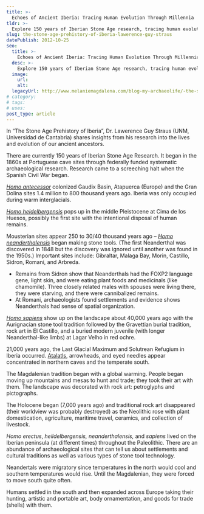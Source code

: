```yaml
---
title: >-
  Echoes of Ancient Iberia: Tracing Human Evolution Through Millennia
tldr: >-
  Explore 150 years of Iberian Stone Age research, tracing human evolution from Homo antecessor to Homo sapiens, and uncovering fascinating insights into ancient life and culture.
slug: the-stone-age-prehistory-of-iberia-lawerence-guy-straus
datePublish: 2012-10-25
seo:
  title: >-
    Echoes of Ancient Iberia: Tracing Human Evolution Through Millennia
  desc: >-
    Explore 150 years of Iberian Stone Age research, tracing human evolution from Homo antecessor to Homo sapiens, and uncovering fascinating insights into ancient life and culture.
  image:
    url:
    alt:
  legacyUrl: http://www.melaniemagdalena.com/blog-my-archaeolife/-the-stone-age-prehistory-of-iberia-by-dr-lawerence-guy-straus-unm-universidad-de-cantabria
# category:
# tags:
# uses:
post_type: article
---
```


In “The Stone Age Prehistory of Iberia”, Dr. Lawerence Guy Straus (UNM, Universidad de Cantabria) shares insights from his research into the lives and evolution of our ancient ancestors.

There are currently 150 years of Iberian Stone Age Research. It began in the 1860s at Portuguese cave sites through federally funded systematic archaeological research. Research came to a screeching halt when the Spanish Civil War began.

[_Homo antecessor_](https://en.wikipedia.org/wiki/Homo_antecessor) colonized Gaudix Basin, Atapuerca (Europe) and the Gran Dolina sites 1.4 million to 800 thousand years ago. Iberia was only occupied during warm interglacials.

[_Homo heidelbergensis_](https://en.wikipedia.org/wiki/Homo_heidelbergensis) pops up in the middle Pleistocene at Cima de los Huesos, possibly the first site with the intentional disposal of human remains.

Mousterian sites appear 250 to 30/40 thousand years ago – [_Homo neanderthalensis_](https://en.wikipedia.org/wiki/Neanderthal) began making stone tools. (The first Neanderthal was discovered in 1848 but the discovery was ignored until another was found in the 1950s.) Important sites include: Gibraltar, Malaga Bay, Morin, Castillo, Sidron, Romani, and Arbreda.

- Remains from Sidron show that Neanderthals had the FOXP2 language gene, light skin, and were eating plant foods and medicinals (like chamomile). Three closely related males with spouses were living there, they were starving, and there were cannibalized remains.
- At Romani, archaeologists found settlements and evidence shows Neanderthals had sense of spatial organization.

[_Homo sapiens_](https://en.wikipedia.org/wiki/Human) show up on the landscape about 40,000 years ago with the Aurignacian stone tool tradition followed by the Gravettian burial tradition, rock art in El Castillo, and a buried modern juvenile (with longer Neanderthal-like limbs) at Lagar Velho in red ochre.

21,000 years ago, the Last Glacial Maximum and Solutrean Refugium in Iberia occurred. [Atalatls](https://en.wikipedia.org/wiki/Spear-thrower), arrowheads, and eyed needles appear concentrated in northern caves and the temperate south.

The Magdalenian tradition began with a global warming. People began moving up mountains and mesas to hunt and trade; they took their art with them. The landscape was decorated with rock art: petroglyphs and pictographs.

The Holocene began (7,000 years ago) and traditional rock art disappeared (their worldview was probably destroyed) as the Neolithic rose with plant domestication, agriculture, maritime travel, ceramics, and collection of livestock.

_Homo erectus_, _heildelbergensis,_ _neanderthalensis,_ and _sapiens_ lived on the Iberian peninsula (at different times) throughout the Paleolithic. There are an abundance of archaeological sites that can tell us about settlements and cultural traditions as well as various types of stone tool technology.

Neandertals were migratory since temperatures in the north would cool and southern temperatures would rise. Until the Magdalenian, they were forced to move south quite often.

Humans settled in the south and then expanded across Europe taking their hunting, artistic and portable art, body ornamentation, and goods for trade (shells) with them.
